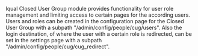 Iqual Closed User Group module provides functionality for user role management and limiting access to certain pages for the according users.
Users and roles can be created in the configuration page for the Closed User Group with a subpath "/admin/config/people/cug/users".
Also the login destination, of where the user with a certain role is redirected, can be set in the settings page with a subpath "/admin/config/people/cug/cug_redirect".
